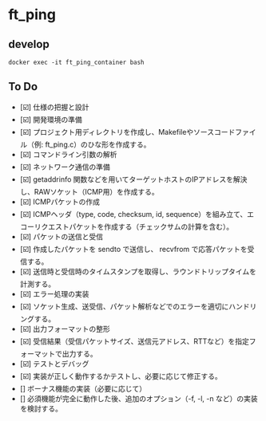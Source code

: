 # ft_ping

## develop
```
docker exec -it ft_ping_container bash
```


## To Do
- [☑️] 仕様の把握と設計
- [☑️] 開発環境の準備
- [☑️] プロジェクト用ディレクトリを作成し、Makefileやソースコードファイル（例: ft_ping.c）のひな形を作成する。
- [☑️] コマンドライン引数の解析
- [☑️] ネットワーク通信の準備
- [☑️] getaddrinfo 関数などを用いてターゲットホストのIPアドレスを解決し、RAWソケット（ICMP用）を作成する。
- [☑️] ICMPパケットの作成
- [☑️] ICMPヘッダ（type, code, checksum, id, sequence）を組み立て、エコーリクエストパケットを作成する（チェックサムの計算を含む）。
- [☑️] パケットの送信と受信
- [☑️] 作成したパケットを sendto で送信し、 recvfrom で応答パケットを受信する。
- [☑️] 送信時と受信時のタイムスタンプを取得し、ラウンドトリップタイムを計測する。
- [☑️] エラー処理の実装
- [☑️] ソケット生成、送受信、パケット解析などでのエラーを適切にハンドリングする。
- [☑️] 出力フォーマットの整形
- [☑️] 受信結果（受信パケットサイズ、送信元アドレス、RTTなど）を指定フォーマットで出力する。
- [☑️] テストとデバッグ
- [☑️] 実装が正しく動作するかテストし、必要に応じて修正する。
- [] ボーナス機能の実装（必要に応じて）
- [] 必須機能が完全に動作した後、追加のオプション（-f, -l, -n など）の実装を検討する。